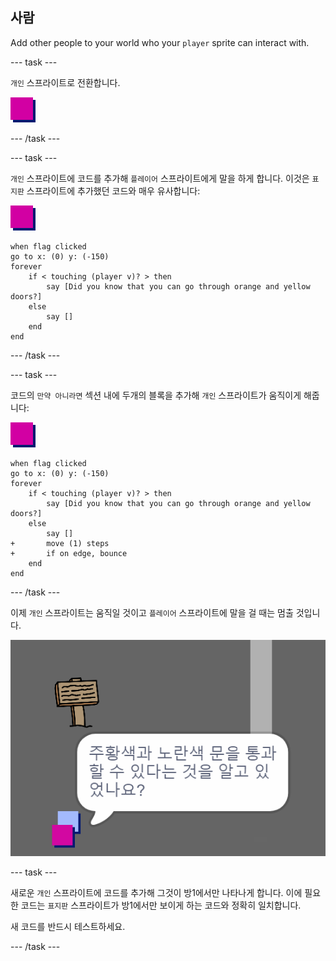 ## 사람

Add other people to your world who your `player` sprite can interact with.

\--- task \---

`개인` 스프라이트로 전환합니다.

![개인 스프라이트](images/person.png)

\--- /task \---

\--- task \---

`개인` 스프라이트에 코드를 추가해 `플레이어` 스프라이트에게 말을 하게 합니다. 이것은 `표지판` 스프라이트에 추가했던 코드와 매우 유사합니다:

![개인](images/person.png)

```blocks3
when flag clicked
go to x: (0) y: (-150)
forever
    if < touching (player v)? > then
        say [Did you know that you can go through orange and yellow doors?]
    else
        say []
    end
end
```

\--- /task \---

\--- task \---

코드의 `만약 아니라면` 섹션 내에 두개의 블록을 추가해 `개인` 스프라이트가 움직이게 해줍니다:

![개인](images/person.png)

```blocks3
when flag clicked
go to x: (0) y: (-150)
forever
    if < touching (player v)? > then
        say [Did you know that you can go through orange and yellow doors?]
    else
        say []
+       move (1) steps
+       if on edge, bounce
    end
end
```

\--- /task \---

이제 `개인` 스프라이트는 움직일 것이고 `플레이어` 스프라이트에 말을 걸 때는 멈출 것입니다.

![스크린샷](images/world-person-test.png)

\--- task \---

새로운 `개인` 스프라이트에 코드를 추가해 그것이 방1에서만 나타나게 합니다. 이에 필요한 코드는 `표지판` 스프라이트가 방1에서만 보이게 하는 코드와 정확히 일치합니다.

새 코드를 반드시 테스트하세요.

\--- /task \---